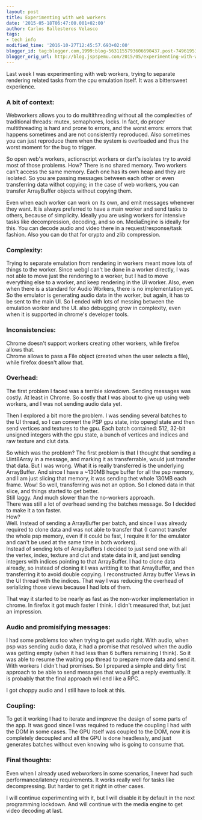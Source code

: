 ```yaml
---
layout: post
title: Experimenting with web workers
date: '2015-05-18T06:47:00.001+02:00'
author: Carlos Ballesteros Velasco
tags:
- tech info
modified_time: '2016-10-27T12:45:57.693+02:00'
blogger_id: tag:blogger.com,1999:blog-5631155793606690437.post-7496195323969177016
blogger_orig_url: http://blog.jspspemu.com/2015/05/experimenting-with-web-workers.html
---
```


Last week I was experimenting with web workers, trying to separate rendering related tasks from the cpu emulation itself. It was a bittersweet experience.

### A bit of context:

Webworkers allows you to do multithreading without all the complexities of traditional threads: mutex, semaphores, locks. In fact, do proper multithreading is hard and prone to errors, and the worst errors: errors that happens sometimes and are not consistently reproduced. Also sometimes you can just reproduce them when the system is overloaded and thus the worst moment for the bug to trigger.  

So open web's workers, actionscript workers or dart's isolates try to avoid most of those problems. How? There is no shared memory. Two workers can't access the same memory. Each one has its own heap and they are isolated. So you are passing messages between each other or even transferring data withot copying; in the case of web workers, you can transfer ArrayBuffer objects without copying them.  

Even when each worker can work on its own, and emit messages whenever they want. It is always preferred to have a main worker and send tasks to others, because of simplicity. Ideally you are using workers for intensive tasks like decompression, decoding, and so on. MediaEngine is ideally for this. You can decode audio and video there in a request/response/task fashion. Also you can do that for crypto and zlib compression.  

<!--more-->

### Complexity:

Trying to separate emulation from rendering in workers meant move lots of things to the worker. Since webgl can't be done in a worker directly, I was not able to move just the rendering to a worker, but I had to move everything else to a worker, and keep rendering in the UI worker. Also, even when there is a standard for Audio Workers, there is no implementation yet. So the emulator is generating audio data in the worker, but again, it has to be sent to the main UI. So I ended with lots of messing between the emulation worker and the UI. also debugging grow in complexity, even when it is supported in chrome's developer tools.  

### Inconsistencies:

Chrome doesn't support workers creating other workers, while firefox allows that.  
Chrome allows to pass a File object (created when the user selects a file), while firefox doesn't allow that.  

### Overhead:

The first problem I faced was a terrible slowdown. Sending messages was costly. At least in Chrome. So costly that I was about to give up using web workers, and I was not sending audio data yet.  

Then I explored a bit more the problem. I was sending several batches to the UI thread, so I can convert the PSP gpu state, into opengl state and then send vertices and textures to the gpu. Each batch contained: 512, 32-bit unsigned integers with the gpu state, a bunch of vertices and indices and raw texture and clut data.  

So which was the problem? The first problem is that I thought that sending a Uint8Array in a message, and marking it as transferrable, would just transfer that data. But I was wrong. What it is really transferred is the underlying ArrayBuffer. And since I have a ~130MB huge buffer for all the psp memory, and I am just slicing that memory, it was sending thet whole 130MB each frame. Wow! So well, transferring was not an option. So I cloned data in that slice, and things started to get better.  
Still laggy. And much slower than the no-workers approach.  
There was still a lot of overhead sending the batches message. So I decided to make it a ton faster.  
How?  
Well. Instead of sending a ArrayBuffer per batch, and since I was already required to clone data and was not able to transfer that (I cannot transfer the whole psp memory, even if it could be fast, I require it for the emulator and can't be used at the same time in both workers).  
Instead of sending lots of ArrayBuffers I decided to just send one with all the vertex, index, texture and clut and state data in it, and just sending integers with indices pointing to that ArrayBuffer. I had to clone data already, so instead of cloning it I was writting it to that ArrayBuffer, and then transferring it to avoid double copying. I reconstructed Array buffer Views in the UI thread with the indices. That way I was reducing the overhead of serializing those views because I had lots of them.  

That way it started to be nearly as fast as the non-worker implementation in chrome. In firefox it got much faster I think. I didn't measured that, but just an impression.  

### Audio and promisifying messages:

I had some problems too when trying to get audio right. With audio, when psp was sending audio data, it had a promise that resolved when the audio was getting empty (when it had less than 6 buffers remaining I think). So it was able to resume the waiting psp thread to prepare more data and send it. With workers I didn't had promises. So I prepared a simple and dirty first approach to be able to send messages that would get a reply eventually. It is probably that the final approach will end like a RPC.  

I got choppy audio and I still have to look at this.  

### Coupling:

To get it working I had to iterate and improve the design of some parts of the app. It was good since I was required to reduce the coupling I had with the DOM in some cases. The GPU itself was coupled to the DOM, now it is completely decoupled and all the GPU is done headlessly, and just generates batches without even knowing who is going to consume that.  

### Final thoughts:

Even when I already used webworkers in some scenarios, I never had such performance/latency requirements. It works really well for tasks like decompressing. But harder to get it right in other cases.  

I will continue experimenting with it, but I will disable it by default in the next programming lockdown. And will continue with the media engine to get video decoding at last.
